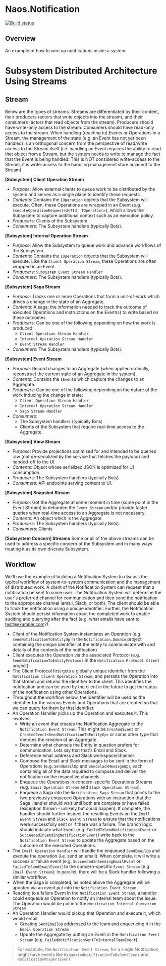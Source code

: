 # Naos.Notification

[![Build status](https://ci.appveyor.com/api/projects/status/637lo1k53q9mu4er?svg=true)](https://ci.appveyor.com/project/Naos-Project/naos-notification)

## Overview
An example of how to wire up notifications inside a system.

Subsystem Distributed Architecture Using Streams
==========================

Stream
--------
Below are the types of streams.  Streams are differentiated by their content, their producers (actors that write objects into the stream), and their consumers (actors that read objects from the stream).  Producers should have write-only access to the stream.  Consumers should have read-only access to the stream.  When handling (reacting to) Events or Operations in a Stream, the management of the state (e.g. an Event has not yet been handled) is an orthogonal concern from the perspective of read/write access to the Stream itself (i.e. handling an Event requires the ability to read that object from a Stream, but the system needs to write to manage the fact that the Event is being handled.  This is NOT considered write-access to the Stream, it is write-access to the handling management store adjacent to the Stream).

**[Subsystem] Client Operation Stream**
- *Purpose*: Allow external clients to queue work to be distributed by the system and serves as a single place to identify these requests.
- *Contents*: Contains the `IOperation` objects that the Subsystem will execute.  Often, these Operations are wrapped in an Event (e.g. `ExecuteOperationRequested<TId, TOperation>`), which allows the Subsystem to capture additional context such as an execution policy.
- *Producers*: Clients of the Subsystem.
- *Consumers*: The Subsystem handlers (typically Bots).

**[Subsystem] Internal Operation Stream**
- *Purpose*:  Allow the Subsystem to queue work and advance workflows of the Subsystem.
- *Contents*: Contains the `IOperation` objects that the Subsystem will execute.  Like the `Client Operation Stream`, these Operations are often wrapped in an Event.
- *Producers*: `Subsystem Event Stream Handler`
- *Consumers*: The Subsystem handlers (typically Bots).

**[Subsystem] Saga Stream**
- *Purpose*: Tracks one or more Operations that form a unit-of-work which drives a change in the state of an Aggregate.
- *Contents*: A saga; the information needed to track the outcome of executed Operations and instructions on the Event(s) to write based on those outcomes.
- *Producers*: Can be one of the following depending on how the work is produced:
    - `Client Operation Stream Handler`
    - `Internal Operation Stream Handler`
    - `Event Stream Handler`
- *Consumers*: The Subsystem handlers (typically Bots).

**[Subsystem] Event Stream**
- *Purpose*: Record changes to an Aggregate (when applied ordinally, reconstruct the current state of an Aggregate in the system).
- *Contents*: Contains the `IEvent`s which capture the changes to an Aggregate.
- *Producers*: Can be one of the following depending on the nature of the work inducing the change in state:
    - `Client Operation Stream Handler`
    - `Internal Operation Stream Handler`
    - `Saga Stream Handler`
- *Consumers*: 
    - The Subsystem handlers (typically Bots)
    - Clients of the Subsystem that require real-time access to the Aggregate.

**[Subsystem] View Stream**
- *Purpose*: Provide projections optimized for and intended to be queried raw (not de-serialized by the service that fetches the payload) and handed-off to the UI.
- *Contents*: Object whose serialized JSON is optimized for UI consumption.
- *Producers*: The Subsystem handlers (typically Bots).
- *Consumers*: API endpoints serving content to UI.

**[Subsystem] Snapshot Stream**
- *Purpose*: Get the Aggregate at some moment in time (some point in the Event Stream) to deburden the `Event Stream` and/or provide faster queries when real-time access to an Aggregate is not necessary.
- *Contents*: An object which is the Aggregate.
- *Producers*: The Subsystem handlers (typically Bots).
- *Consumers*: Clients

**[Subsystem Concern] Streams**
Some or all of the above streams can be used to address a specific concern of the Subsystem and in many ways treating it as its own discrete Subsystem.

Workflow
-----------
We'll use the example of building a Notification System to discuss the typical workflow of system-to-system communication and the management of distributed work.  A client of the  Notification System can request that a notification be sent to some user.  The Notification System will determine the user's preferred channel for communication and then send the notification to the appropriate channel (email, Slack, or both).  The client should be able to track the notification using a unique identifier.  Further, the Notification System should persist information about the completed work to enable auditing and querying after the fact (e.g. what emails have sent to test@example.com?).

- Client of the Notification System instantiates an Operation (e.g. `SendNotificationToEntityOp` in the `Notification.Domain` project containing the unique identifier of the entity to communicate with and details of the contents of the notification)
- Client executes the Operation via the associated Protocol (e.g. `SendNotificationToEntityProtocol` in the `Notification.Protocol.Client` project).
- The Client Protocol first gets a globally unique identifier from the `Notification Client Operation Stream`, and persists the Operation into that stream and returns the identifier to the client.  This identifies the notification and can be used by the client in the future to get the status of the notification using other Operations.
- Throughout the workflow below, the identifier will be used as the identifier for the various Events and Operations that are created so that we can query for them by that identifier.
- An Operation Handler picks up the Operation and executes it.  This involves:
    - Write an event that creates the Notification Aggregate to the `Notification Event Stream`.  This might be `CreatedEvent` or `CreatedEvent<SendNotificationToEntityOp>` or some other type that denotes the creation of an Aggregate.
    - Determine what channels the Entity in question prefers for communication.  Lets say that that's Email and Slack.
    - Deference email address and Slack workspace/channel.
    - Compose the Email and Slack messages to be sent in the form of Operations (e.g. `SendEmailOp` and `SendSlackMessageOp`), each containing all of the data required to compose and deliver the notification on the respective channels.
    - Enqueue the Operations in concern-specific Operations Streams (e.g. `Email Operation Stream` and `Slack Operation Stream`).
    - Enqueue a Saga into the `Notification Saga Stream` that points to the two previously enqueued Operations with an instruction that the Saga Handler should wait until both are complete or have failed (exception thrown - unlikely but could happen).  If complete, the handler should further inspect the resulting Events on the `Email Event Stream` and `Slack Event Stream` to ensure that the notifications were successfully sent or if there was a failure.  The branch logic should indicate what Event (e.g. `FailedToSendNotificationEvent` or `SucceededInSendingNotificationEvent`) write back to the `Notification Event Stream` to update the Aggregate based on the outcome of the executed Operations.
- The `Email Operation Handler` will handle the enqueued `SendEmailOp` and execute the operation (i.e. send an email).  When complete, it will write a success or failure event (e.g. `SucceededInSendingEmailEvent` or `FailedToSendEmailEvent`) to the concern-specific `Event Stream` (e.g. `Email Event Stream`).  In parallel, there will be a Slack handler following a similar workflow.
- When the Saga is completed, as noted above the Aggregate will be updated via an event put into the `Notification Event Stream`
- Reacting to a failure Event in the `Notification Event Stream`, a handler could enqueue an Operation to notify an internal team about the issue.  The Operation would be put into the `Notification Internal Operation Stream`
- An Operation Handler would pickup that Operation and execute it, which would entail:
    - Creating `SendEmailOp` addressed to the team and enqueueing it in the `Email Operation Stream`
    - Update the Aggregate by putting an Event in the `Notification Event Stream` (e.g. `FailedNotificationSentToInternalTeamEvent`).
> For example, the `Notification Event Stream`, for a single Notification, might have events like `RequestedNotificationToBeSentEvent` and `NotificationWasSentEvent`